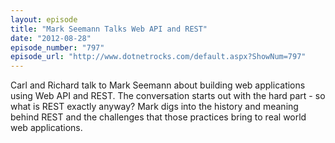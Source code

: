 ```yaml
---
layout: episode
title: "Mark Seemann Talks Web API and REST"
date: "2012-08-28"
episode_number: "797"
episode_url: "http://www.dotnetrocks.com/default.aspx?ShowNum=797"
---
```


Carl and Richard talk to Mark Seemann about building web applications using Web API and REST. The conversation starts out with the hard part - so what is REST exactly anyway? Mark digs into the history and meaning behind REST and the challenges that those practices bring to real world web applications.
